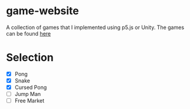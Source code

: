 # game-website

A collection of games that I implemented using p5.js or Unity. The games can be found <a href="https://joeyshi12.github.io/game-website/">here</a>

# Selection
- [x] Pong
- [x] Snake
- [x] Cursed Pong
- [ ] Jump Man
- [ ] Free Market
